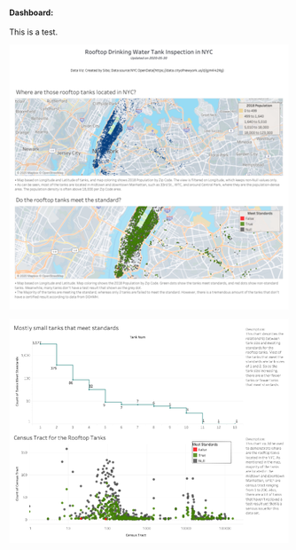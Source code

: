 #### Dashboard:

This is a test.

<p align="center">
	<img src="./workbook/dashboard_1.png" alt="rooftop_water_dashboard_1" width="600">
</p>


<p align="center">
	<img src="./workbook/dashboard_2.png" alt="rooftop_water_dashboard_2" width="720">
</p>
